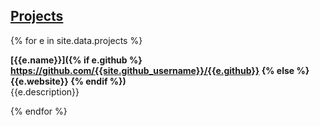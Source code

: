## [Projects](#projects)

{% for e in site.data.projects %}

__[{{e.name}}]({% if e.github %} https://github.com/{{site.github_username}}/{{e.github}} {% else %} {{e.website}} {% endif %})__<br>
{{e.description}}

{% endfor %}
